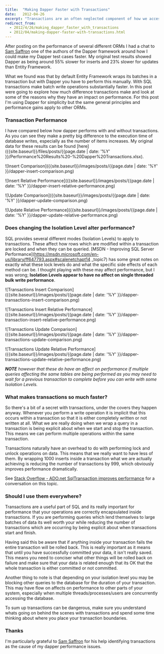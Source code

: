 ```yaml
---
title:  "Making Dapper Faster with Transactions"
date:   2012-04-26
excerpt: "Transactions are an often neglected component of how we access databases. They are important when we are writing to databases as they affect how and how often tables are locked. In this post we will examine what kind of difference transactions make in practice."
redirect_from:
  - 2012/4/26/making_dapper_faster_with_transactions
  - 2012/04/making-dapper-faster-with-transactions.html
---
```

After posting on the performance of several different ORMs I had a chat to [Sam Saffron] one of the authors of the Dapper framework around how I could make my Dapper test cases faster. My original test results showed Dapper as being around 55% slower for inserts and 23% slower for updates than Entity Framework.

What we found was that by default Entity Framework wraps its batches in a transaction but with Dapper you have to perform this manually. With SQL transactions make batch write operations substantially faster. In this post were going to explore how much difference transactions make and look at some of the reasons why they have an impact on performance. For this post I'm using Dapper for simplicity but the same general principles and performance gains apply to other ORMs.

### Transaction Performance

I have compared below how dapper performs with and without transactions. As you can see they make a pretty big difference to the execution time of database writes, especially as the number of items increases. My original data for these results can be found [here]({{site.baseurl}}/files/posts/{{page.date | date: '%Y' }}/Performance%20Results%20-%20Dapper%20Transactions.xlsx).

![Insert Comparison]({{site.baseurl}}/images/posts/{{page.date | date: '%Y' }}/dapper-insert-comparison.png)

![Insert Relative Performance]({{site.baseurl}}/images/posts/{{page.date | date: '%Y' }}/dapper-insert-relative-performance.png)

![Update Comparison]({{site.baseurl}}/images/posts/{{page.date | date: '%Y' }}/dapper-update-comparison.png)

![Update Relative Performance]({{site.baseurl}}/images/posts/{{page.date | date: '%Y' }}/dapper-update-relative-performance.png)


### Does changing the Isolation Level alter performance?
SQL provides several different modes (Isolation Levels) to apply to transactions. These affect how rows which are modified within a transaction are locked and when they can be queried. [MSDN - Improving SQL Server Performance](https://msdn.microsoft.com/en-us/library/ff647793.aspx#scalenetchapt14 _topic7) has some great notes on exactly what these lock levels do and what the specific side effects of each method can be. I thought playing with these may affect performance, but I was wrong; **Isolation Levels appear to have no affect on single threaded bulk write performance**.


![Transactions Insert Comparison]({{site.baseurl}}/images/posts/{{page.date | date: '%Y' }}/dapper-transactions-insert-comparison.png)

![Transactions Insert Relative Performance]({{site.baseurl}}/images/posts/{{page.date | date: '%Y' }}/dapper-transaction-insert-relative-performance.png)

![Transactions Update Comparison]({{site.baseurl}}/images/posts/{{page.date | date: '%Y' }}/dapper-transactions-update-comparison.png)

![Transactions Update Relative Performance]({{site.baseurl}}/images/posts/{{page.date | date: '%Y' }}/dapper-transactions-update-relative-performance.png)

***NOTE*** *however that these do have an affect on performance if multiple queries affecting the same tables are being performed as you may need to wait for a previous transaction to complete before you can write with some Isolation Levels.*

### What makes transactions so much faster?

So there's a bit of a secret with transactions, under the covers they happen anyway. Whenever you perform a write operation it is implicit that this occurs within a transaction so that it is either completely written or not written at all. What we are really doing when we wrap a query in a transaction is being explicit about when we start and stop the transaction. This means we can perform multiple operations within the same transaction.

Transactions naturally have an overhead to do with performing lock and unlock operations on data. This means that we really want to have less of them. By wrapping 1000 inserts inside a transaction what we are actually achieving is reducing the number of transactions by 999, which obviously improves performance dramatically.

See [Stack Overflow - ADO.net SqlTransaction improves performance](http://stackoverflow.com/q/5091084/1070291) for a conversation on this topic.

### Should I use them everywhere?

Transactions are a useful part of SQL and its really important for performance that your operations are correctly encapsulated inside transactions. If you are performing queries which lend themselves to large batches of data its well worth your while reducing the number of transactions which are occurring by being explicit about when transactions start and finish.

Having said this be aware that if anything inside your transaction fails the entire transaction will be rolled back. This is really important as it means that until you have successfully committed your data, it isn't really saved. This means you need to conciser what other things will be rolled back on failure and make sure that your data is related enough that its OK that the whole transaction is either committed or not committed.

Another thing to note is that depending on your isolation level you may be blocking other queries to the database for the duration of your transaction. This may have flow on affects on performance to other parts of your system, especially when multiple threads/processes/users are concurrently accessing the database.

To sum up transactions can be dangerous, make sure you understand whats going on behind the scenes with transactions and spend some time thinking about where you place your transaction boundaries.

### Thanks

I'm particularly grateful to [Sam Saffron] for his help identifying transactions as the cause of my dapper performance issues.

[Sam Saffron]:http://samsaffron.com/
